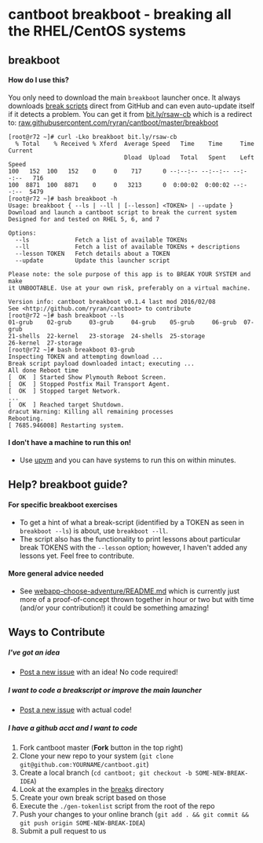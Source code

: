# cantboot breakboot - breaking all the RHEL/CentOS systems

## breakboot

#### How do I use this?

You only need to download the main `breakboot` launcher once. It always downloads [break scripts](https://github.com/ryran/cantboot/tree/master/breaks) direct from GitHub and can even auto-update itself if it detects a problem. You can get it from [bit.ly/rsaw-cb](http://bit.ly/rsaw-cb) which is a redirect to: [raw.githubusercontent.com/ryran/cantboot/master/breakboot](https://raw.githubusercontent.com/ryran/cantboot/master/breakboot)

```
[root@r72 ~]# curl -Lko breakboot bit.ly/rsaw-cb
  % Total    % Received % Xferd  Average Speed   Time    Time     Time  Current
                                 Dload  Upload   Total   Spent    Left  Speed
100   152  100   152    0     0    717      0 --:--:-- --:--:-- --:--:--   716
100  8871  100  8871    0     0   3213      0  0:00:02  0:00:02 --:--:--  5479
[root@r72 ~]# bash breakboot -h
Usage: breakboot { --ls | --ll | [--lesson] <TOKEN> | --update }
Download and launch a cantboot script to break the current system
Designed for and tested on RHEL 5, 6, and 7

Options:
  --ls             Fetch a list of available TOKENs
  --ll             Fetch a list of available TOKENs + descriptions
  --lesson TOKEN   Fetch details about a TOKEN
  --update         Update this launcher script

Please note: the sole purpose of this app is to BREAK YOUR SYSTEM and make
it UNBOOTABLE. Use at your own risk, preferably on a virtual machine.

Version info: cantboot breakboot v0.1.4 last mod 2016/02/08
See <http://github.com/ryran/cantboot> to contribute
[root@r72 ~]# bash breakboot --ls
01-grub    02-grub     03-grub     04-grub    05-grub     06-grub  07-grub
21-shells  22-kernel   23-storage  24-shells  25-storage
26-kernel  27-storage
[root@r72 ~]# bash breakboot 03-grub
Inspecting TOKEN and attempting download ...
Break script payload downloaded intact; executing ...
All done Reboot time
[  OK  ] Started Show Plymouth Reboot Screen.
[  OK  ] Stopped Postfix Mail Transport Agent.
[  OK  ] Stopped target Network.
...
[  OK  ] Reached target Shutdown.
dracut Warning: Killing all remaining processes
Rebooting.
[ 7685.946008] Restarting system.
```

#### I don't have a machine to run this on!
- Use [upvm](https://github.com/ryran/upvm) and you can have systems to run this on within minutes.

## Help? breakboot guide?

#### For specific breakboot exercises
- To get a hint of what a break-script (identified by a TOKEN as seen in `breakboot --ls`) is about, use `breakboot --ll`.
- The script also has the functionality to print lessons about particular break TOKENS with the `--lesson` option; however, I haven't added any lessons yet. Feel free to contribute.

#### More general advice needed
- See  [webapp-choose-adventure/README.md](https://github.com/ryran/cantboot/blob/master/webapp-choose-adventure/README.md) which is currently just more of a proof-of-concept thrown together in hour or two but with time (and/or your contribution!) it could be something amazing!

## Ways to Contribute

##### I've got an idea
- [Post a new issue](https://github.com/ryran/cantboot/issues/new) with an idea! No code required!

##### I want to code a breakscript or improve the main launcher
- [Post a new issue](https://github.com/ryran/cantboot/issues/new) with actual code!

##### I have a github acct and I want to code
1. Fork cantboot master (**Fork** button in the top right)
1. Clone your new repo to your system (`git clone git@github.com:YOURNAME/cantboot.git`)
1. Create a local branch (`cd cantboot; git checkout -b SOME-NEW-BREAK-IDEA`)
1. Look at the examples in the [breaks](https://github.com/ryran/cantboot/tree/master/breaks) directory
1. Create your own break script based on those
1. Execute the `./gen-tokenlist` script from the root of the repo
1. Push your changes to your online branch (`git add . && git commit && git push origin SOME-NEW-BREAK-IDEA`)
1. Submit a pull request to us
